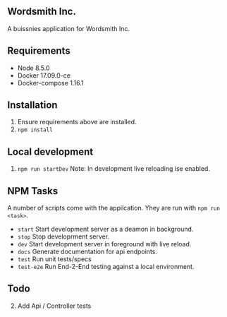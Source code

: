 Wordsmith Inc.
-------------

A buissnies application for Wordsmith Inc. 


## Requirements
 - Node 8.5.0
 - Docker 17.09.0-ce
 - Docker-compose  1.16.1

## Installation
 1. Ensure requirements above are installed.
 2. `npm install`

## Local development
 1. `npm run startDev`
Note: In development live reloading ise enabled. 

## NPM Tasks
A number of scripts come with the appilcation. Yhey are run with `npm run <task>`.
- `start` Start development server as a deamon in background.
- `stop` Stop developrment server.
- `dev` Start development server in foreground with live reload. 
- `docs` Generate documentation for api endpoints.
- `test` Run unit tests/specs
- `test-e2e` Run End-2-End testing against a local environment.

## Todo
 2. Add Api / Controller tests
 